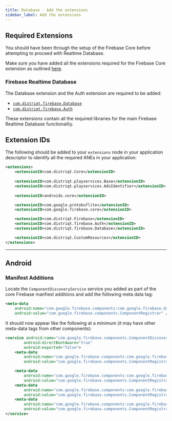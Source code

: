 ```yaml
---
title: Database - Add the extensions
sidebar_label: Add the extensions
---
```



## Required Extensions

You should have been through the setup of the Firebase Core before attempting to proceed with Realtime Database.

Make sure you have added all the extensions required for the Firebase Core extension as outlined [here](../core/add-the-extensions).


### Firebase Realtime Database

The Database extension and the Auth extension are required to be added:

- [`com.distriqt.firebase.Database`](https://github.com/distriqt/ANE-Firebase/raw/master/lib/com.distriqt.firebase.Database.ane)
- [`com.distriqt.firebase.Auth`](https://github.com/distriqt/ANE-Firebase/raw/master/lib/com.distriqt.firebase.Auth.ane)


These extensions contain all the required libraries for the main Firebase Realtime Database functionality.



## Extension IDs

The following should be added to your `extensions` node in your application descriptor to identify all the required ANEs in your application:

```xml
<extensions>
    <extensionID>com.distriqt.Core</extensionID>
    
    <extensionID>com.distriqt.playservices.Base</extensionID>
    <extensionID>com.distriqt.playservices.AdsIdentifier</extensionID>
    
    <extensionID>androidx.core</extensionID>

    <extensionID>com.google.protobuflite</extensionID>
    <extensionID>com.google.firebase.core</extensionID>

    <extensionID>com.distriqt.Firebase</extensionID>
    <extensionID>com.distriqt.firebase.Auth</extensionID>
    <extensionID>com.distriqt.firebase.Database</extensionID>

    <extensionID>com.distriqt.CustomResources</extensionID>
</extensions>
```


---

## Android 

### Manifest Additions

Locate the `ComponentDiscoveryService` service you added as part of the core Firebase manfiest additions and add the following meta data tag:

```xml
<meta-data
    android:name="com.google.firebase.components:com.google.firebase.database.DatabaseRegistrar"
    android:value="com.google.firebase.components.ComponentRegistrar" />
```


It should now appear like the following at a minimum (it may have other meta-data tags from other components):

```xml
<service android:name="com.google.firebase.components.ComponentDiscoveryService" 
        android:directBootAware="true"
        android:exported="false">
    <meta-data
        android:name="com.google.firebase.components:com.google.firebase.database.DatabaseRegistrar"
        android:value="com.google.firebase.components.ComponentRegistrar" />

    <meta-data
        android:name="com.google.firebase.components:com.google.firebase.analytics.connector.internal.AnalyticsConnectorRegistrar"
        android:value="com.google.firebase.components.ComponentRegistrar" />
    <meta-data
        android:name="com.google.firebase.components:com.google.firebase.installations.FirebaseInstallationsRegistrar"
        android:value="com.google.firebase.components.ComponentRegistrar" />
    <meta-data
        android:name="com.google.firebase.components:com.google.firebase.dynamicloading.DynamicLoadingRegistrar"
        android:value="com.google.firebase.components.ComponentRegistrar" />
</service>
```




